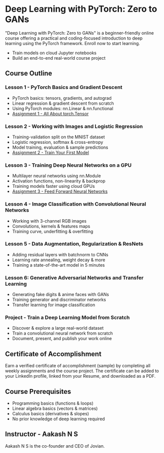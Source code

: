 # Deep Learning with PyTorch: Zero to GANs

"Deep Learning with PyTorch: Zero to GANs" is a beginner-friendly online course offering a practical and coding-focused introduction to deep learning using the PyTorch framework. Enroll now to start learning.

- Train models on cloud Jupyter notebooks
- Build an end-to-end real-world course project

## Course Outline

### Lesson 1 - PyTorch Basics and Gradient Descent
- PyTorch basics: tensors, gradients, and autograd
- Linear regression & gradient descent from scratch
- Using PyTorch modules: nn.Linear & nn.functional
- [Assignment 1 - All About torch.Tensor](https://github.com/dedeha39/Deep-Learning-with-PyTorch-Zero-to-GANs/blob/main/Lesson%201%20-%20PyTorch%20Basics%20and%20Gradient%20Descent/Assignmenr_01-tensor-operations.ipynb)

### Lesson 2 - Working with Images and Logistic Regression
- Training-validation split on the MNIST dataset
- Logistic regression, softmax & cross-entropy
- Model training, evaluation & sample predictions
- [Assignment 2 - Train Your First Model](link_to_assignment_2)

### Lesson 3 - Training Deep Neural Networks on a GPU
- Multilayer neural networks using nn.Module
- Activation functions, non-linearity & backprop
- Training models faster using cloud GPUs
- [Assignment 3 - Feed Forward Neural Networks](link_to_assignment_3)

### Lesson 4 - Image Classification with Convolutional Neural Networks
- Working with 3-channel RGB images
- Convolutions, kernels & features maps
- Training curve, underfitting & overfitting

### Lesson 5 - Data Augmentation, Regularization & ResNets
- Adding residual layers with batchnorm to CNNs
- Learning rate annealing, weight decay & more
- Training a state-of-the-art model in 5 minutes

### Lesson 6: Generative Adversarial Networks and Transfer Learning
- Generating fake digits & anime faces with GANs
- Training generator and discriminator networks
- Transfer learning for image classification

### Project - Train a Deep Learning Model from Scratch
- Discover & explore a large real-world dataset
- Train a convolutional neural network from scratch
- Document, present, and publish your work online

## Certificate of Accomplishment
Earn a verified certificate of accomplishment (sample) by completing all weekly assignments and the course project. The certificate can be added to your LinkedIn profile, linked from your Resume, and downloaded as a PDF.

## Course Prerequisites
- Programming basics (functions & loops)
- Linear algebra basics (vectors & matrices)
- Calculus basics (derivatives & slopes)
- No prior knowledge of deep learning required

## Instructor - Aakash N S
Aakash N S is the co-founder and CEO of Jovian.
